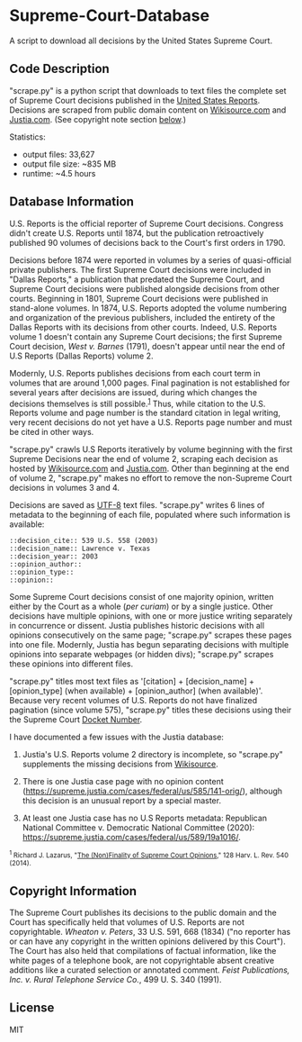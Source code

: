 # Supreme-Court-Database

A script to download all decisions by the United States Supreme Court.

## Code Description

"scrape.py" is a python script that downloads to text files the complete set of Supreme Court decisions published in the [United States Reports](https://en.wikipedia.org/wiki/United_States_Reports). Decisions are scraped from public domain content on [Wikisource.com](https://en.wikisource.org/wiki/United_States_Reports/Volume_2) and [Justia.com](https://supreme.justia.com/cases/federal/us/volume/). (See copyright note section [below](#copyright-information).)

Statistics:
* output files: 33,627
* output file size: ~835 MB
* runtime: ~4.5 hours

## Database Information
 
U.S. Reports is the official reporter of Supreme Court decisions. Congress didn't create U.S. Reports until 1874, but the publication retroactively published 90 volumes of decisions back to the Court's first orders in 1790. 

Decisions before 1874 were reported in volumes by a series of quasi-official private publishers. The first Supreme Court decisions were included in "Dallas Reports," a publication that predated the Supreme Court, and Supreme Court decisions were published alongside decisions from other courts. Beginning in 1801, Supreme Court decisions were published in stand-alone volumes. In 1874, U.S. Reports adopted the volume numbering and organization of the previous publishers, included the entirety of the Dallas Reports with its decisions from other courts. Indeed, U.S. Reports volume 1 doesn't contain any Supreme Court decisions; the first Supreme Court decision, <i>West v. Barnes</i> (1791), doesn't appear until near the end of U.S Reports (Dallas Reports) volume 2.

Modernly, U.S. Reports publishes decisions from each court term in volumes that are around 1,000 pages. Final pagination is not established for several years after decisions are issued, during which changes the decisions themselves is still possible.<sup>[1](#note_1)</sup> Thus, while citation to the U.S. Reports volume and page number is the standard citation in legal writing, very recent decisions do not yet have a U.S. Reports page number and must be cited in other ways.    

"scrape.py" crawls U.S Reports iteratively by volume beginning with the first Supreme Decisions near the end of volume 2, scraping each decision as hosted by [Wikisource.com](https://en.wikisource.org/wiki/United_States_Reports/Volume_2) and [Justia.com](https://supreme.justia.com/cases/federal/us/volume/). Other than beginning at the end of volume 2, "scrape.py" makes no effort to remove the non-Supreme Court decisions in volumes 3 and 4.

Decisions are saved as [UTF-8](https://en.wikipedia.org/wiki/UTF-8) text files. "scrape.py" writes 6 lines of metadata to the beginning of each file, populated where such information is available:

    ::decision_cite:: 539 U.S. 558 (2003)
    ::decision_name:: Lawrence v. Texas
    ::decision_year:: 2003
    ::opinion_author:: 
    ::opinion_type:: 
    ::opinion:: 

Some Supreme Court decisions consist of one majority opinion, written either by the Court as a whole (<i>per curiam</i>) or by a single justice. Other decisions have multiple opinions, with one or more justice writing separately in concurrence or dissent. Justia publishes historic decisions with all opinions consecutively on the same page; "scrape.py" scrapes these pages into one file. Modernly, Justia has begun separating decisions with multiple opinions into separate webpages (or hidden divs); "scrape.py" scrapes these opinions into different files.

"scrape.py" titles most text files as '[citation] + [decision_name] + [opinion_type] (when available) + [opinion_author] (when available)'. Because very recent volumes of U.S. Reports do not have finalized pagination (since volume 575), "scrape.py" titles these decisions using their the Supreme Court [Docket Number](http://scdb.wustl.edu/documentation.php?var=docket).

I have documented a few issues with the Justia database:

1. Justia's U.S. Reports volume 2 directory is incomplete, so "scrape.py" supplements the missing decisions from [Wikisource](https://en.wikisource.org/wiki/United_States_Reports/Volume_2).

2. There is one Justia case page with no opinion content (https://supreme.justia.com/cases/federal/us/585/141-orig/), although this decision is an unusual report by a special master. 

3. At least one Justia case has no U.S Reports metadata: Republican National Committee v. Democratic National Committee (2020): https://supreme.justia.com/cases/federal/us/589/19a1016/. 

<a name="note_1"></a><sup><sup>1</sup> Richard J. Lazarus, "[The (Non)Finality of Supreme Court Opinions](https://harvardlawreview.org/print/vol-128/the-nonfinality-of-supreme-court-opinions/)," 128 Harv. L. Rev. 540 (2014).</sup>

## Copyright Information

The Supreme Court publishes its decisions to the public domain and the Court has specifically held that volumes of U.S. Reports are not copyrightable. <i>Wheaton v. Peters</i>, 33 U.S. 591, 668 (1834) ("no reporter has or can have any copyright in the written opinions delivered by this Court"). The Court has also held that compilations of factual information, like the white pages of a telephone book, are not copyrightable absent creative additions like a curated selection or annotated comment. <i>Feist Publications, Inc. v. Rural Telephone Service Co.</i>, 499 U. S. 340 (1991)</sup>.

## License

MIT
